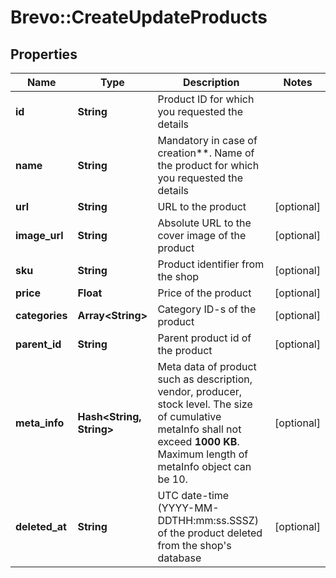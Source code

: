 # Brevo::CreateUpdateProducts

## Properties
Name | Type | Description | Notes
------------ | ------------- | ------------- | -------------
**id** | **String** | Product ID for which you requested the details | 
**name** | **String** | Mandatory in case of creation**. Name of the product for which you requested the details | 
**url** | **String** | URL to the product | [optional] 
**image_url** | **String** | Absolute URL to the cover image of the product | [optional] 
**sku** | **String** | Product identifier from the shop | [optional] 
**price** | **Float** | Price of the product | [optional] 
**categories** | **Array&lt;String&gt;** | Category ID-s of the product | [optional] 
**parent_id** | **String** | Parent product id of the product | [optional] 
**meta_info** | **Hash&lt;String, String&gt;** | Meta data of product such as description, vendor, producer, stock level. The size of cumulative metaInfo shall not exceed **1000 KB**. Maximum length of metaInfo object can be 10. | [optional] 
**deleted_at** | **String** | UTC date-time (YYYY-MM-DDTHH:mm:ss.SSSZ) of the product deleted from the shop&#39;s database | [optional] 


